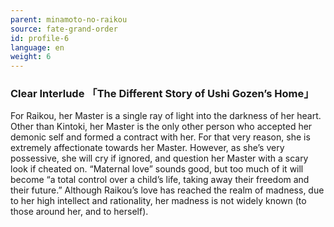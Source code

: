 ```yaml
---
parent: minamoto-no-raikou
source: fate-grand-order
id: profile-6
language: en
weight: 6
---
```


### Clear Interlude 「The Different Story of Ushi Gozen’s Home」

For Raikou, her Master is a single ray of light into the darkness of her heart.
Other than Kintoki, her Master is the only other person who accepted her demonic self and formed a contract with her.
For that very reason, she is extremely affectionate towards her Master.
However, as she’s very possessive, she will cry if ignored, and question her Master with a scary look if cheated on.
“Maternal love” sounds good, but too much of it will become “a total control over a child’s life, taking away their freedom and their future.”
Although Raikou’s love has reached the realm of madness, due to her high intellect and rationality, her madness is not widely known (to those around her, and to herself).

